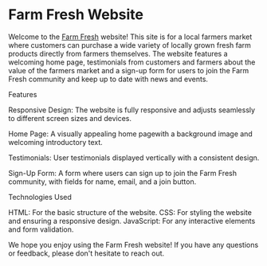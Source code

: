# Farm Fresh Website
Welcome to the [Farm Fresh](https://tramompaline.github.io/farm-fresh/signup.html) website! This site is for a local farmers market where customers can purchase a wide variety of locally grown fresh farm products directly from farmers themselves. The website features a welcoming home page, testimonials from customers and farmers about the value of the farmers market and a sign-up form for users to join the Farm Fresh community and keep up to date with news and events.


Features

Responsive Design: The website is fully responsive and adjusts seamlessly to different screen sizes and devices.

Home Page: A visually appealing home pagewith a background image and welcoming introductory text.

Testimonials: User testimonials displayed vertically with a consistent design.

Sign-Up Form: A form where users can sign up to join the Farm Fresh community, with fields for name, email, and a join button.


Technologies Used

HTML: For the basic structure of the website.
CSS: For styling the website and ensuring a responsive design.
JavaScript: For any interactive elements and form validation.

We hope you enjoy using the Farm Fresh website! If you have any questions or feedback, please don't hesitate to reach out.